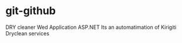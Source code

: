 # git-github
DRY cleaner Wed Application ASP.NET 
Its an automatimation of Kirigiti Dryclean services
